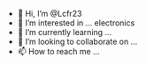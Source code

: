 - 👋 Hi, I’m @Lcfr23
- 👀 I’m interested in ... electronics
- 🌱 I’m currently learning ...
- 💞️ I’m looking to collaborate on ...
- 📫 How to reach me ...

<!---
Lcfr23/Lcfr23 is a ✨ special ✨ repository because its `README.md` (this file) appears on your GitHub profile.
You can click the Preview link to take a look at your changes.
--->
